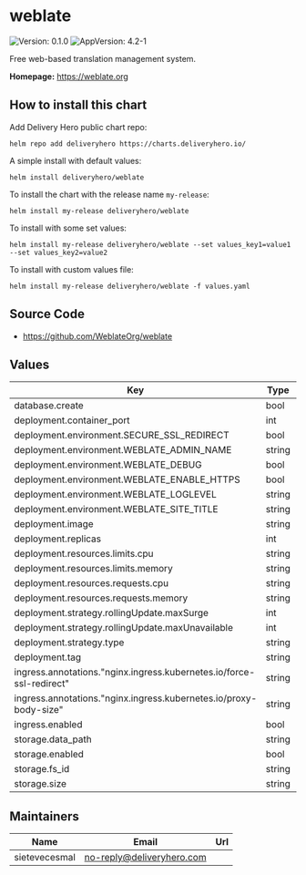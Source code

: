 # weblate

![Version: 0.1.0](https://img.shields.io/badge/Version-0.1.0-informational?style=flat-square) ![AppVersion: 4.2-1](https://img.shields.io/badge/AppVersion-4.2-1-informational?style=flat-square)

Free web-based translation management system.

**Homepage:** <https://weblate.org>

## How to install this chart

Add Delivery Hero public chart repo:

```console
helm repo add deliveryhero https://charts.deliveryhero.io/
```

A simple install with default values:

```console
helm install deliveryhero/weblate
```

To install the chart with the release name `my-release`:

```console
helm install my-release deliveryhero/weblate
```

To install with some set values:

```console
helm install my-release deliveryhero/weblate --set values_key1=value1 --set values_key2=value2
```

To install with custom values file:

```console
helm install my-release deliveryhero/weblate -f values.yaml
```

## Source Code

* <https://github.com/WeblateOrg/weblate>

## Values

| Key | Type | Default | Description |
|-----|------|---------|-------------|
| database.create | bool | `true` |  |
| deployment.container_port | int | `8080` |  |
| deployment.environment.SECURE_SSL_REDIRECT | bool | `true` |  |
| deployment.environment.WEBLATE_ADMIN_NAME | string | `"Weblate Admin"` |  |
| deployment.environment.WEBLATE_DEBUG | bool | `false` |  |
| deployment.environment.WEBLATE_ENABLE_HTTPS | bool | `true` |  |
| deployment.environment.WEBLATE_LOGLEVEL | string | `"WARNING"` |  |
| deployment.environment.WEBLATE_SITE_TITLE | string | `"Weblate"` |  |
| deployment.image | string | `"weblate/weblate"` |  |
| deployment.replicas | int | `1` |  |
| deployment.resources.limits.cpu | string | `"500m"` |  |
| deployment.resources.limits.memory | string | `"4096Mi"` |  |
| deployment.resources.requests.cpu | string | `"300m"` |  |
| deployment.resources.requests.memory | string | `"2048Mi"` |  |
| deployment.strategy.rollingUpdate.maxSurge | int | `1` |  |
| deployment.strategy.rollingUpdate.maxUnavailable | int | `0` |  |
| deployment.strategy.type | string | `"RollingUpdate"` |  |
| deployment.tag | string | `"4.2-1"` |  |
| ingress.annotations."nginx.ingress.kubernetes.io/force-ssl-redirect" | string | `"true"` |  |
| ingress.annotations."nginx.ingress.kubernetes.io/proxy-body-size" | string | `"512m"` |  |
| ingress.enabled | bool | `true` |  |
| storage.data_path | string | `"/app/data"` |  |
| storage.enabled | bool | `false` |  |
| storage.fs_id | string | `"fs-xxxxx"` |  |
| storage.size | string | `"10Gi"` |  |

## Maintainers

| Name | Email | Url |
| ---- | ------ | --- |
| sietevecesmal | no-reply@deliveryhero.com |  |
